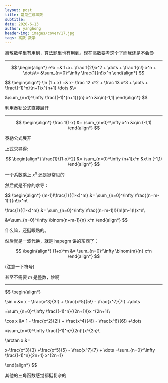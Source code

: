 ```yaml
---
layout: post
title: 常见生成函数
subtitle: 
date: 2020-6-13
author: yanghong
header-img: images/cover/17.jpg
tags: 高数 数学 
---
```




离散数学里有用到，算法题里也有用到。现在高数要考这个了而我还是不会😨

---

$$
\begin{align*}
	e^x =& 1+x+ \frac 1{2!}x^2 + \dots + \frac 1{n!} x^n + \dots\\=
	&\sum_{n=0}^\infty \frac{1}{n!}x^n
\end{align*}
$$

$$
\begin{align*}
\ln (1 + x) =& x- \frac 12 x^2 + \frac 13 x^3 + \dots + \frac{(-1)^n}{n+1}x^{n+1} \dots &\\=

&\sum_{n=1}^\infty \frac{(-1)^{n+1}}{n} x^n &x\in(-1,1]
\end{align*} 
$$

利用泰勒公式直接展开

---

$$
\begin{align*}
	\frac 1{1-x} &= \sum_{n=0}^\infty x^n &x\in (-1,1) 
\end{align*}
$$

泰勒公式展开



上式求导得:


$$
\begin{align*}
\frac{1}{(1-x)^2} &= \sum_{n=0}^\infty (n+1)x^n &x\in (-1,1)
\end{align*}
$$


一个系数乘上 $x^n$ 还是挺常见的



然后就是不停的求导：


$$
\begin{align*}
(m-1)!\frac{1}{(1-x)^m} &= \sum_{n=0}^\infty \frac{(n+m-1)!}{n!}x^n\\

\frac{1}{(1-x)^m} &= \sum_{n=0}^\infty \frac{(n+m-1)!}{n!(m-1)!}x^n\\

&=\sum_{n=0}^\infty \binom{n+m-1}{n} x^n
\end{align*}
$$


什么嘛，还挺眼熟的。

然后就是一波代换，就是 hapegm 讲的东西了：


$$
\begin{align*}
(1+x)^m &= \sum_{n=0}^\infty \binom{m}{n} x^n
\end{align*}
$$


(注意一下符号)

甚至不需要 $m$ 是整数，妙啊



---

$$
\begin{align*}

\sin x &= x - \frac{x^3}{3!} + \frac{x^5}{5!} - \frac{x^7}{7!} +\dots 

=\sum_{n=0}^\infty \frac{(-1)^n}{(2n+1)!}x ^{2n+1}\\

\cos x &= 1 - \frac{x^2}{2!} + \frac{x^4}{4!} - \frac{x^6}{6!} +\dots

=\sum_{n=0}^\infty \frac{(-1)^n}{(2n)!}x^{2n}\\

\arctan x &=

x-\frac{x^3}{3} +\frac{x^5}{5} - \frac{x^7}{7} + \dots
=\sum_{n=0}^\infty \frac{(-1)^n}{2n+1} x^{2n+1}

\end{align*}
$$

其他的三角函数感觉都挺复杂的



